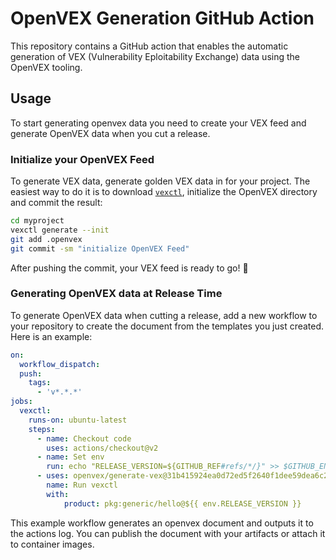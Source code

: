 # OpenVEX Generation GitHub Action

This repository contains a GitHub action that enables the automatic generation
of VEX (Vulnerability Eploitability Exchange) data using the OpenVEX tooling.

## Usage

To start generating openvex data you need to create your VEX feed and generate
OpenVEX data when you cut a release.

### Initialize your OpenVEX Feed

To generate VEX data, generate golden VEX data in for your project. The easiest
way to do it is to download [`vexctl`](https://github.com/openvex/vexctl/releases/latest),
initialize the OpenVEX directory and commit the result:

```bash
cd myproject
vexctl generate --init
git add .openvex
git commit -sm "initialize OpenVEX Feed"
```

After pushing the commit, your VEX feed is ready to go! :rocket:

### Generating OpenVEX data at Release Time

To generate OpenVEX data when cutting a release, add a new workflow to your
repository to create the document from the templates you just created. Here is
an example:

```yaml
on:
  workflow_dispatch:
  push:
    tags:
      - 'v*.*.*'
jobs:
  vexctl:
    runs-on: ubuntu-latest
    steps:
      - name: Checkout code
        uses: actions/checkout@v2
      - name: Set env
        run: echo "RELEASE_VERSION=${GITHUB_REF#refs/*/}" >> $GITHUB_ENV
      - uses: openvex/generate-vex@31b415924ea0d72ed5f2640f1dee59dea6c2770b
        name: Run vexctl
        with:
            product: pkg:generic/hello@${{ env.RELEASE_VERSION }}


```

This example workflow generates an openvex document and outputs it to
the actions log. You can publish the document with your artifacts or attach
it to container images.
